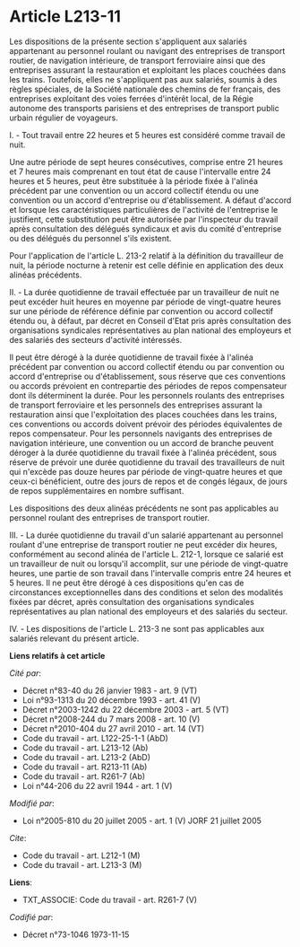 # Article L213-11

Les dispositions de la présente section s'appliquent aux salariés appartenant au personnel roulant ou navigant des
entreprises de transport routier, de navigation intérieure, de transport ferroviaire ainsi que des entreprises assurant la
restauration et exploitant les places couchées dans les trains. Toutefois, elles ne s'appliquent pas aux salariés, soumis à
des règles spéciales, de la Société nationale des chemins de fer français, des entreprises exploitant des voies ferrées
d'intérêt local, de la Régie autonome des transports parisiens et des entreprises de transport public urbain régulier de
voyageurs.

I. - Tout travail entre 22 heures et 5 heures est considéré comme travail de nuit.

Une autre période de sept heures consécutives, comprise entre 21 heures et 7 heures mais comprenant en tout état de cause
l'intervalle entre 24 heures et 5 heures, peut être substituée à la période fixée à l'alinéa précédent par une convention ou
un accord collectif étendu ou une convention ou un accord d'entreprise ou d'établissement. A défaut d'accord et lorsque les
caractéristiques particulières de l'activité de l'entreprise le justifient, cette substitution peut être autorisée par
l'inspecteur du travail après consultation des délégués syndicaux et avis du comité d'entreprise ou des délégués du personnel
s'ils existent.

Pour l'application de l'article L. 213-2 relatif à la définition du travailleur de nuit, la période nocturne à retenir est
celle définie en application des deux alinéas précédents.

II. - La durée quotidienne de travail effectuée par un travailleur de nuit ne peut excéder huit heures en moyenne par période
de vingt-quatre heures sur une période de référence définie par convention ou accord collectif étendu ou, à défaut, par
décret en Conseil d'Etat pris après consultation des organisations syndicales représentatives au plan national des employeurs
et des salariés des secteurs d'activité intéressés.

Il peut être dérogé à la durée quotidienne de travail fixée à l'alinéa précédent par convention ou accord collectif étendu ou
par convention ou accord d'entreprise ou d'établissement, sous réserve que ces conventions ou accords prévoient en
contrepartie des périodes de repos compensateur dont ils déterminent la durée. Pour les personnels roulants des entreprises
de transport ferroviaire et les personnels des entreprises assurant la restauration ainsi que l'exploitation des places
couchées dans les trains, ces conventions ou accords doivent prévoir des périodes équivalentes de repos compensateur. Pour
les personnels navigants des entreprises de navigation intérieure, une convention ou un accord de branche peuvent déroger à
la durée quotidienne du travail fixée à l'alinéa précédent, sous réserve de prévoir une durée quotidienne du travail des
travailleurs de nuit qui n'excède pas douze heures par période de vingt-quatre heures et que ceux-ci bénéficient, outre des
jours de repos et de congés légaux, de jours de repos supplémentaires en nombre suffisant.

Les dispositions des deux alinéas précédents ne sont pas applicables au personnel roulant des entreprises de transport
routier.

III. - La durée quotidienne du travail d'un salarié appartenant au personnel roulant d'une entreprise de transport routier ne
peut excéder dix heures, conformément au second alinéa de l'article L. 212-1, lorsque ce salarié est un travailleur de nuit
ou lorsqu'il accomplit, sur une période de vingt-quatre heures, une partie de son travail dans l'intervalle compris entre 24
heures et 5 heures. Il ne peut être dérogé à ces dispositions qu'en cas de circonstances exceptionnelles dans des conditions
et selon des modalités fixées par décret, après consultation des organisations syndicales représentatives au plan national
des employeurs et des salariés du secteur.

IV. - Les dispositions de l'article L. 213-3 ne sont pas applicables aux salariés relevant du présent article.

**Liens relatifs à cet article**

_Cité par_:

  - Décret n°83-40 du 26 janvier 1983 - art. 9 (VT)
  - Loi n°93-1313 du 20 décembre 1993 - art. 41 (V)
  - Décret n°2003-1242 du 22 décembre 2003 - art. 5 (VT)
  - Décret n°2008-244 du 7 mars 2008 - art. 10 (V)
  - Décret n°2010-404 du 27 avril 2010 - art. 14 (VT)
  - Code du travail - art. L122-25-1-1 (AbD)
  - Code du travail - art. L213-12 (Ab)
  - Code du travail - art. L213-2 (AbD)
  - Code du travail - art. R213-11 (Ab)
  - Code du travail - art. R261-7 (Ab)
  - Loi n°44-206 du 22 avril 1944 - art. 1 (V)

_Modifié par_:

  - Loi n°2005-810 du 20 juillet 2005 - art. 1 (V) JORF 21 juillet 2005

_Cite_:

  - Code du travail - art. L212-1 (M)
  - Code du travail - art. L213-3 (M)

**Liens**:

  - TXT_ASSOCIE: Code du travail - art. R261-7 (V)

_Codifié par_:

  - Décret n°73-1046 1973-11-15
